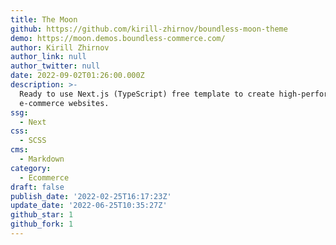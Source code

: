 ```yaml
---
title: The Moon
github: https://github.com/kirill-zhirnov/boundless-moon-theme
demo: https://moon.demos.boundless-commerce.com/
author: Kirill Zhirnov
author_link: null
author_twitter: null
date: 2022-09-02T01:26:00.000Z
description: >-
  Ready to use Next.js (TypeScript) free template to create high-performance
  e-commerce websites.
ssg:
  - Next
css:
  - SCSS
cms:
  - Markdown
category:
  - Ecommerce
draft: false
publish_date: '2022-02-25T16:17:23Z'
update_date: '2022-06-25T10:35:27Z'
github_star: 1
github_fork: 1
---
```


